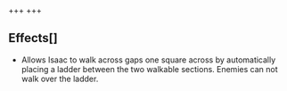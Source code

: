 +++
+++

Effects[]
---------


* Allows Isaac to walk across gaps one square across by automatically placing a ladder between the two walkable sections. Enemies can not walk over the ladder.


